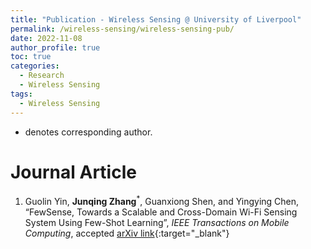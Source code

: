 ```yaml
---
title: "Publication - Wireless Sensing @ University of Liverpool"
permalink: /wireless-sensing/wireless-sensing-pub/
date: 2022-11-08
author_profile: true
toc: true
categories:
  - Research
  - Wireless Sensing
tags:
  - Wireless Sensing
---
```


* denotes corresponding author.



# Journal Article
1. Guolin Yin, **Junqing Zhang**<sup>*</sup>, Guanxiong Shen, and Yingying Chen, “FewSense, Towards a Scalable and Cross-Domain Wi-Fi Sensing System Using Few-Shot Learning”, _IEEE Transactions on Mobile Computing_, accepted [arXiv link](https://arxiv.org/abs/2203.02014){:target="_blank"}